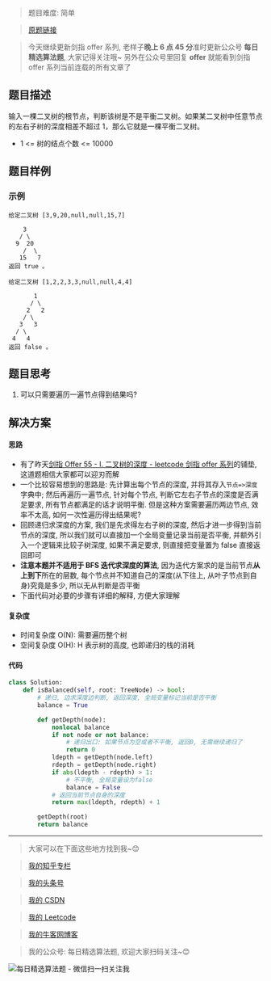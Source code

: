 > 题目难度: 简单

> [原题链接](https://leetcode-cn.com/problems/ping-heng-er-cha-shu-lcof/)

> 今天继续更新剑指 offer 系列, 老样子**晚上 6 点 45 分**准时更新公众号 **每日精选算法题**, 大家记得关注哦~ 另外在公众号里回复 **offer** 就能看到剑指 offer 系列当前连载的所有文章了

## 题目描述

输入一棵二叉树的根节点，判断该树是不是平衡二叉树。如果某二叉树中任意节点的左右子树的深度相差不超过 1，那么它就是一棵平衡二叉树。

- 1 <= 树的结点个数 <= 10000

## 题目样例

### 示例

```
给定二叉树 [3,9,20,null,null,15,7]

    3
   / \
  9  20
    /  \
   15   7
返回 true 。
```

```
给定二叉树 [1,2,2,3,3,null,null,4,4]

       1
      / \
     2   2
    / \
   3   3
  / \
 4   4
返回 false 。
```

## 题目思考

1. 可以只需要遍历一遍节点得到结果吗?

## 解决方案

#### 思路

- 有了昨天[剑指 Offer 55 - I. 二叉树的深度 - leetcode 剑指 offer 系列](https://mp.weixin.qq.com/s?__biz=MzA5MDk1MjI5MA==&mid=2247484091&idx=1&sn=b8d57ddb5c325b7fceeb7dcb8dc2ece3&chksm=900285b6a7750ca0c3e66511a8b5f4bde47c7dff7e863f7e67120db2a28784fdc72f939ebe70&token=1230510346&lang=zh_CN#rd)的铺垫, 这道题相信大家都可以迎刃而解
- 一个比较容易想到的思路是: 先计算出每个节点的深度, 并将其存入`节点=>深度`字典中; 然后再遍历一遍节点, 针对每个节点, 判断它左右子节点的深度是否满足要求, 所有节点都满足的话才说明平衡. 但是这种方案需要遍历两边节点, 效率不太高, 如何一次性遍历得出结果呢?
- 回顾递归求深度的方案, 我们是先求得左右子树的深度, 然后才进一步得到当前节点的深度, 所以我们就可以直接加一个全局变量记录当前是否平衡, 并额外引入一个逻辑来比较子树深度, 如果不满足要求, 则直接把变量置为 false 直接返回即可
- **注意本题并不适用于 BFS 迭代求深度的算法**, 因为迭代方案求的是当前节点**从上到下**所在的层数, 每个节点并不知道自己的深度(从下往上, 从叶子节点到自身)究竟是多少, 所以无从判断是否平衡
- 下面代码对必要的步骤有详细的解释, 方便大家理解

#### 复杂度

- 时间复杂度 O(N): 需要遍历整个树
- 空间复杂度 O(H): H 表示树的高度, 也即递归的栈的消耗

#### 代码

```python
class Solution:
    def isBalanced(self, root: TreeNode) -> bool:
        # 递归, 边求深度边判断, 返回深度, 全局变量标记当前是否平衡
        balance = True

        def getDepth(node):
            nonlocal balance
            if not node or not balance:
                # 递归出口: 如果节点为空或者不平衡, 返回0, 无需继续递归了
                return 0
            ldepth = getDepth(node.left)
            rdepth = getDepth(node.right)
            if abs(ldepth - rdepth) > 1:
                # 不平衡, 全局变量设为false
                balance = False
            # 返回当前节点自身的深度
            return max(ldepth, rdepth) + 1

        getDepth(root)
        return balance
```

---

> 大家可以在下面这些地方找到我~😊

> [我的知乎专栏](https://zhuanlan.zhihu.com/c_1242508721932464128)

> [我的头条号](https://www.toutiao.com/c/user/1090304683804520/#mid=1671643017345028)

> [我的 CSDN](https://me.csdn.net/zjulyx1993)

> [我的 Leetcode](https://leetcode-cn.com/u/suibianfahui/)

> [我的牛客网博客](https://blog.nowcoder.net/zjulyx)

> 我的公众号: 每日精选算法题, 欢迎大家扫码关注~😊

![每日精选算法题 - 微信扫一扫关注我](https://mmbiz.qpic.cn/mmbiz_jpg/1KjZicMlYPMgZWmoL4eYcs6UcfmvsetDWME2YJyaCp9oT9z3U573FWENBNhyOByxYI0epew6O37hiaOhdh90QeJg/640?wx_fmt=jpeg&tp=webp&wxfrom=5&wx_lazy=1&wx_co=1)
